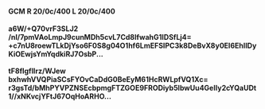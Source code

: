#### GCM R 20/0c/400 L 20/0c/400
**a6W/+Q70vrF3SLJ2**<br/>**/nI/7pmVAoLmpJ9cunMDh5cvL7Cd8lfwahG1IDSfLj4=**<br/>**+c7nU8roewTLkDjYso6F0S8g04O1hf6LmEFSIPC3k8DeBvX8y0El6EhIIDyKiOEwjsYmYqdkiRJ7OsbP...**<br/><br/>
**tF8fIgfIIrz/WJew**<br/>**bxhwhVVQPiaSCsFYOvCaDdG0BeEyM61HcRWLpfVQ1Xc=**<br/>**r3gsTd/bMhPYVPZNSEcbpmgFTZGOE9FRODiyb5lbwUu4GeIIy2cYQaUDt1//xNKvcjYFtJ67OqHoARHO...**